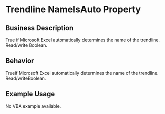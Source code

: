 # Trendline NameIsAuto Property

## Business Description
True if Microsoft Excel automatically determines the name of the trendline. Read/write Boolean.

## Behavior
Trueif Microsoft Excel automatically determines the name of the trendline. Read/writeBoolean.

## Example Usage
No VBA example available.